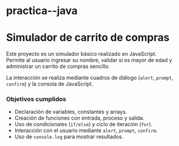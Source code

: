 # practica--java

# Simulador de carrito de compras

Este proyecto es un simulador básico realizado en JavaScript.  
Permite al usuario ingresar su nombre, validar si es mayor de edad y administrar un carrito de compras sencillo.  

La interacción se realiza mediante cuadros de diálogo (`alert`, `prompt`, `confirm`) y la consola de JavaScript.  


### Objetivos cumplidos
- Declaración de variables, constantes y arrays.
- Creación de funciones con entrada, proceso y salida.
- Uso de condicionales (`if/else`) y ciclo de iteración (`for`).
- Interacción con el usuario mediante `alert`, `prompt`, `confirm`.
- Uso de `console.log` para mostrar resultados.

